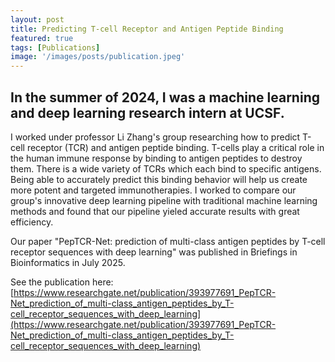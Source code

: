 ```yaml
---
layout: post
title: Predicting T-cell Receptor and Antigen Peptide Binding
featured: true
tags: [Publications]
image: '/images/posts/publication.jpeg'
---
```


## In the summer of 2024, I was a machine learning and deep learning research intern at UCSF.

I worked under professor Li Zhang's group researching how to predict T-cell receptor (TCR) and antigen peptide binding. T-cells play a critical role in the human immune response by binding to antigen peptides to destroy them. There is a wide variety of TCRs which each bind to specific antigens. Being able to accurately predict this binding behavior will help us create more potent and targeted immunotherapies. I worked to compare our group's innovative deep learning pipeline with traditional machine learning methods and found that our pipeline yieled accurate results with great efficiency.

Our paper "PepTCR-Net: prediction of multi-class antigen peptides by T-cell receptor sequences with deep learning" was published in Briefings in Bioinformatics in July 2025.

See the publication here: [https://www.researchgate.net/publication/393977691_PepTCR-Net_prediction_of_multi-class_antigen_peptides_by_T-cell_receptor_sequences_with_deep_learning](https://www.researchgate.net/publication/393977691_PepTCR-Net_prediction_of_multi-class_antigen_peptides_by_T-cell_receptor_sequences_with_deep_learning)